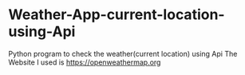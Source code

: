 # Weather-App-current-location-using-Api
Python program to check the weather(current location) using Api
The Website I used is https://openweathermap.org
